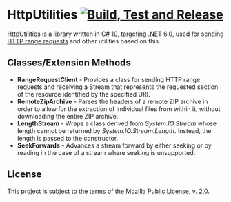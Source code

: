 HttpUtilities [![Build, Test and Release](https://github.com/Xpl0itR/HttpUtilities/actions/workflows/build_test_release.yml/badge.svg?branch=master)](https://github.com/Xpl0itR/HttpUtilities/actions/workflows/build_test_release.yml)
=============
HttpUtilities is a library written in C# 10, targeting .NET 6.0, used for sending [HTTP range requests](https://developer.mozilla.org/docs/Web/HTTP/Range_requests) and other utilities based on this.

Classes/Extension Methods
-------------------------
- **RangeRequestClient** - Provides a class for sending HTTP range requests and receiving a Stream that represents the requested section of the resource identified by the specified URI.
- **RemoteZipArchive**   - Parses the headers of a remote ZIP archive in order to allow for the extraction of individual files from within it, without downloading the entire ZIP archive.
- **LengthStream**       - Wraps a class derived from *System.IO.Stream* whose length cannot be returned by *System.IO.Stream.Length*. Instead, the length is passed to the constructor.
- **SeekForwards**       - Advances a stream forward by either seeking or by reading in the case of a stream where seeking is unsupported.

License
-------
This project is subject to the terms of the [Mozilla Public License, v. 2.0](./LICENSE).